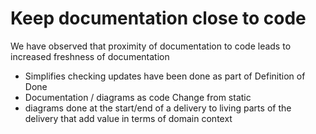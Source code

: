 # Keep documentation close to code

We have observed that proximity of documentation to code leads to increased freshness of documentation     

 - Simplifies checking updates have been done as part of Definition of Done
 - Documentation / diagrams as code Change from static
 - diagrams done at the start/end of a delivery to living parts of the  
   delivery that add value in terms of domain context
